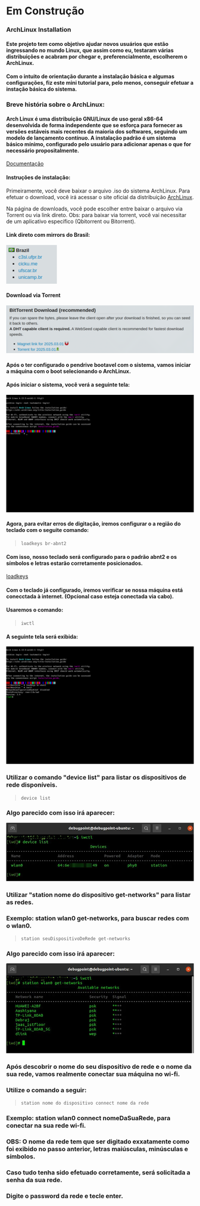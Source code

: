 # Em Construção

### ArchLinux Installation

#### Este projeto tem como objetivo ajudar novos usuários que estão ingressando no mundo Linux, que assim como eu, testaram várias distribuições e acabram por chegar e, preferencialmente, escolherem o ArchLinux.

#### Com o intuito de orientação durante a instalação básica e algumas configurações, fiz este mini tutorial para, pelo menos, conseguir efetuar a instação básica do sistema.

### Breve história sobre o ArchLinux:

#### Arch Linux é uma distribuição GNU/Linux de uso geral x86-64 desenvolvida de forma independente que se esforça para fornecer as versões estáveis ​​mais recentes da maioria dos softwares, seguindo um modelo de lançamento contínuo. A instalação padrão é um sistema básico mínimo, configurado pelo usuário para adicionar apenas o que for necessário propositalmente.

[Documentação](https://wiki.archlinux.org/title/Arch_Linux)

#### Instruções de instalação:


Primeiramente, você deve baixar o arquivo .iso do sistema ArchLinux.
Para efetuar o download, você irá acessar o site oficial da distribuição [ArchLinux](https://archlinux.org/download/).

Na página de downloads, você pode escolher entre baixar o arquivo via Torrent ou via link direto.
Obs: para baixar via torrent, você vai necessitar de um aplicativo específico (Qbitorrent ou Bitorrent).

#### Link direto com mirrors do Brasil:
![Mirrors do Brasil](/assets/mirrors.png )
#### Download via Torrent
![Mirrors do Brasil](/assets/torrents.png)

#### Após o ter configurado o pendrive bootavel com o sistema, vamos iniciar a máquina com o boot selecionando o ArchLinux.

#### Após iniciar o sistema, você verá a seguinte tela:
![](assets/telaInicialArchLinux.png)

#### Agora, para evitar erros de digitação, iremos configurar o a região do teclado com o seguite comando:

> ```shell
> loadkeys br-abnt2
> ```

#### Com isso, nosso teclado será configurado para o padrão abnt2 e os símbolos e letras estarão corretamente posicionados.

[loadkeys](https://wiki.archlinux.org/title/Linux_console_(Portugu%C3%AAs)/Keyboard_configuration_(Portugu%C3%AAs))

#### Com o teclado já configurado, iremos verificar se nossa máquina está conecctada à internet. (Opcional caso esteja conectada via cabo).
#### Usaremos o comando:

>```
>iwctl
>```

#### A seguinte tela será exibida:
![](assets/iwctl.png)

### Utilizar o comando "device list" para listar os dispositivos de rede disponíveis.

>```
>device list
>```
### Algo parecido com isso irá aparecer:
![](assets/deviceList.bmp)

### Utilizar "station nome do dispositivo get-networks" para listar as redes.
### Exemplo: station wlan0 get-networks, para buscar redes com o wlan0.
>```
>station seuDispositivoDeRede get-networks
>```

### Algo parecido com isso irá aparecer:
![](assets/getNetworks.bmp)

### Após descobrir o nome do seu dispositivo de rede e o nome da sua rede, vamos realmente conectar sua máquina no wi-fi.

### Utilize o comando a seguir:

>```
>station nome do dispositivo connect nome da rede
>```

### Exemplo: station wlan0 connect nomeDaSuaRede, para conectar na sua rede wi-fi.

### OBS: O nome da rede tem que ser digitado exxatamente como foi exibido no passo anterior, letras maiúsculas, minúsculas e símbolos.

### Caso tudo tenha sido efetuado corretamente, será solicitada a senha da sua rede.
### Digite o password da rede e tecle enter.